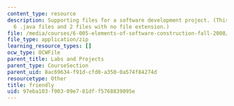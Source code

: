 ```yaml
---
content_type: resource
description: Supporting files for a software development project. (This ZIP file contains
  6 .java files and 2 files with no file extension.)
file: /media/courses/6-005-elements-of-software-construction-fall-2008/97eba103f00309e781dff5768839095e_friendly.zip
file_type: application/zip
learning_resource_types: []
ocw_type: OCWFile
parent_title: Labs and Projects
parent_type: CourseSection
parent_uid: 8ac69634-f91d-cfd0-a350-0a574f84274d
resourcetype: Other
title: friendly
uid: 97eba103-f003-09e7-81df-f5768839095e
---
```

